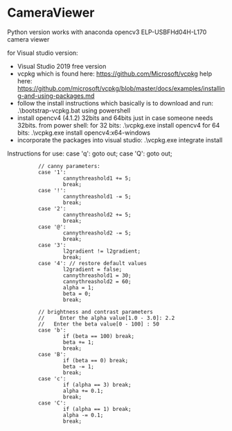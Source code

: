 # CameraViewer
Python version works with anaconda opencv3
 ELP-USBFHd04H-L170 camera viewer 
 
 for Visual studio version:
 - Visual Studio 2019 free version
 - vcpkg which is found here: https://github.com/Microsoft/vcpkg
  help here: https://github.com/microsoft/vcpkg/blob/master/docs/examples/installing-and-using-packages.md
 - follow the install instructions which basically is to download and run:  .\bootstrap-vcpkg.bat using powershell
 - install opencv4 (4.1.2) 32bits and 64bits just in case someone needs 32bits.
	   from power shell:
	   for 32 bits:
		  .\vcpkg.exe install opencv4
	   for 64 bits: 
		  .\vcpkg.exe install opencv4:x64-windows
 - incorporate the packages into visual studio:
    .\vcpkg.exe integrate install


Instructions for use:
              case 'q':
                      goto out;
              case 'Q':
                      goto out;

              // canny parameters:
              case '1':
                      cannythreashold1 += 5;
                      break;
              case '!':
                      cannythreashold1 -= 5;
                      break;
              case '2':
                      cannythreashold2 += 5;
                      break;
              case '@':
                      cannythreashold2 -= 5;
                      break;
              case '3':
                      l2gradient != l2gradient;
                      break;
              case '4': // restore default values
                      l2gradient = false;
                      cannythreashold1 = 30;
                      cannythreashold2 = 60;
                      alpha = 1;
                      beta = 0;
                      break;

              // brightness and contrast parameters
              //     Enter the alpha value[1.0 - 3.0]: 2.2
              //   Enter the beta value[0 - 100] : 50
              case 'b': 
                      if (beta == 100) break;
                      beta += 1;
                      break;
              case 'B': 
                      if (beta == 0) break;
                      beta -= 1;
                      break;
              case 'c': 
                      if (alpha == 3) break;
                      alpha += 0.1;
                      break;
              case 'C': 
                      if (alpha == 1) break;
                      alpha -= 0.1;
                      break;

